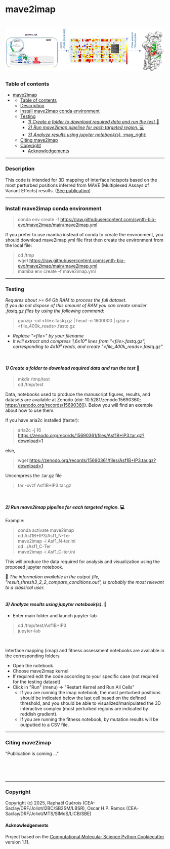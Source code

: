 # mave2imap
![mave2imap!](mave2imap.png "mave2imap : graphical abstract")
==============================
### Table of contents

- [mave2imap](#mave2imap)
- [](#)
    - [Table of contents](#table-of-contents)
    - [Description](#description)
    - [Install mave2imap conda environment](#install-mave2imap-conda-environment)
    - [Testing](#testing)
      - [*1) Create a folder to download required data and run the test* :construction:](#1-create-a-folder-to-download-required-data-and-run-the-test-construction)
      - [*2) Run mave2imap pipeline for each targeted region.* :computer:](#2-run-mave2imap-pipeline-for-each-targeted-region-computer)
      - [*3)  Analyze results using jupyter notebook(s).* :mag\_right:](#3--analyze-results-using-jupyter-notebooks-mag_right)
    - [Citing mave2imap](#citing-mave2imap)
    - [Copyright](#copyright)
      - [Acknowledgements](#acknowledgements)

---
### Description  
This code is intended for 3D mapping of interface hotspots based on the most perturbed positions inferred from MAVE (Multiplexed Assays of Variant Effects) results. ([See publication](#citing-mave2imap))  

  
---  
### Install mave2imap conda environment  
> conda env create -f https://raw.githubusercontent.com/synth-bio-evo/mave2imap/main/mave2imap.yml  

If you prefer to use mamba instead of conda to create the environment, you should download mave2imap.yml file first then create the environment from the local file:
>cd /tmp  
>wget https://raw.githubusercontent.com/synth-bio-evo/mave2imap/main/mave2imap.yml  
> mamba env create -f mave2imap.yml  


---
### Testing  
*Requires about >= 64 Gb RAM to process the full dataset.  
If you do not dispose of this amount of RAM you can create smaller .fastq.gz files by using the following command:*  

>gunzip -cd \<file>.fastq.gz | head -n 1600000 | gzip > <file_400k_reads>.fastq.gz  
 
- *Replace "\<file>" by your filename*  
- *It will extract and compress 1,6x10⁶ lines from "\<file>.fastq.gz", corresponding to 4x10⁵ reads, and create  "<file_400k_reads>.fastq.gz"*  

<br>  

#### *1) Create a folder to download required data and run the test* :construction:    
>mkdir /tmp/test  
>cd /tmp/test  

Data, notebooks used to produce the manuscript figures, results, and datasets are available at Zenodo (doi: 10.5281/zenodo.15690360; https://zenodo.org/records/15690360). Below you will find an exemple about how to use them.  

If you have aria2c installed (faster):  

>aria2c -j 16 https://zenodo.org/records/15690361/files/Asf1B+IP3.tar.gz?download=1  

else,  

>wget https://zenodo.org/records/15690361/files/Asf1B+IP3.tar.gz?download=1

Uncompress the .tar.gz file 

>tar -xvzf Asf1B+IP3.tar.gz  

<br>  

#### *2) Run mave2imap pipeline for each targeted region.* :computer:   
Example:  
>conda activate mave2imap  
>cd Asf1B+IP3/Asf1_N-Ter  
>mave2imap -i Asf1_N-ter.ini  
>cd ../Asf1_C-Ter  
>mave2imap -i Asf1_C-ter.ini  

 This will produce the data required for analysis and visualization using the proposed jupyter notebook.   

:microscope: *The information available in the output file, "result_thresh3_2_2_compare_conditions.out", is probably the most relevant to a classical user.*  <br>  <br>

#### *3)  Analyze results using jupyter notebook(s).* :mag_right:   

* Enter main folder and launch jupyter-lab  
> cd /tmp/test/Asf1B+IP3  
> jupyter-lab
<br>

Interface mapping (imap) and fitness assessment notebooks are available in the corresponding folders  <br> 
- Open the notebook
- Choose mave2imap kernel  
- If required edit the code according to your specific case (not required for the testing dataset)  
- Click in "Run" (menu) => "Restart Kernel and Run All Cells"  
  - If you are running the imap notebook, the most perturbed positions should be indicated below the last cell based on the defined threshold, and you should be able to visualized/manipulated the 3D interactive complex (most perturbed regions are indicated by reddish gradient). 
  - If you are running the fitness notebook, by mutation results will be outputted to a CSV file.

---
### Citing mave2imap 
"Publication is coming ..."

<br>
<br> </br>  

---


  

### Copyright

Copyright (c) 2025, Raphaël Guérois (CEA-Saclay/DRF/Joliot/I2BC/SB2SM/LBSR), Oscar H.P. Ramos (CEA-Saclay/DRF/Joliot/MTS/SIMoS/LICB/SBE)


#### Acknowledgements
 
Project based on the 
[Computational Molecular Science Python Cookiecutter](https://github.com/molssi/cookiecutter-cms) version 1.11.
